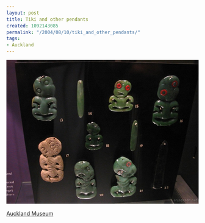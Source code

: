 ```yaml
---
layout: post
title: Tiki and other pendants
created: 1092143085
permalink: "/2004/08/10/tiki_and_other_pendants/"
tags:
- Auckland
---
```


<img src="/image/images/img_2179-1012.jpg"/>

[Auckland Museum](http://www.aucklandmuseum.com/)
